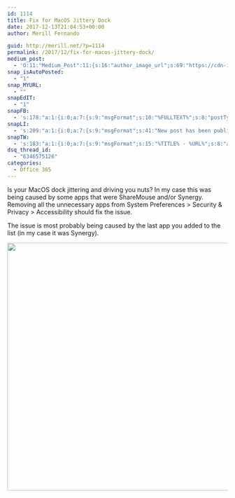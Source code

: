 ```yaml
---
id: 1114
title: Fix for MacOS Jittery Dock
date: 2017-12-13T21:04:53+00:00
author: Merill Fernando

guid: http://merill.net/?p=1114
permalink: /2017/12/fix-for-macos-jittery-dock/
medium_post:
  - 'O:11:"Medium_Post":11:{s:16:"author_image_url";s:69:"https://cdn-images-1.medium.com/fit/c/200/200/0*nOSMyIhdQJ9325FH.jpeg";s:10:"author_url";s:26:"https://medium.com/@merill";s:11:"byline_name";N;s:12:"byline_email";N;s:10:"cross_link";s:2:"no";s:2:"id";s:12:"5d41520043be";s:21:"follower_notification";s:3:"yes";s:7:"license";s:19:"all-rights-reserved";s:14:"publication_id";s:12:"99858869fb3c";s:6:"status";s:6:"public";s:3:"url";s:66:"https://medium.com/@merill/fix-for-macos-jittery-dock-5d41520043be";}'
snap_isAutoPosted:
  - "1"
snap_MYURL:
  - ""
snapEdIT:
  - "1"
snapFB:
  - 's:178:"a:1:{i:0;a:7:{s:9:"msgFormat";s:10:"%FULLTEXT%";s:8:"postType";s:1:"T";s:9:"isAutoImg";s:1:"A";s:8:"imgToUse";s:0:"";s:9:"isAutoURL";s:1:"A";s:8:"urlToUse";s:0:"";s:2:"do";i:0;}}";'
snapLI:
  - 's:209:"a:1:{i:0;a:7:{s:9:"msgFormat";s:41:"New post has been published on %SITENAME%";s:8:"postType";s:1:"A";s:9:"isAutoImg";s:1:"A";s:8:"imgToUse";s:0:"";s:9:"isAutoURL";s:1:"A";s:8:"urlToUse";s:0:"";s:2:"do";i:0;}}";'
snapTW:
  - 's:183:"a:1:{i:0;a:7:{s:9:"msgFormat";s:15:"%TITLE% - %URL%";s:8:"attchImg";s:1:"1";s:9:"isAutoImg";s:1:"A";s:8:"imgToUse";s:0:"";s:9:"isAutoURL";s:1:"A";s:8:"urlToUse";s:0:"";s:2:"do";i:0;}}";'
dsq_thread_id:
  - "6346575126"
categories:
  - Office 365
---
```

Is your MacOS dock jittering and driving you nuts? In my case this was being caused by some apps that were ShareMouse and/or Synergy. Removing all the unnecessary apps from System Preferences &gt; Security &amp; Privacy &gt; Accessibility should fix the issue.

The issue is most probably being caused by the last app you added to the list (in my case it was Synergy).

<img class="alignnone wp-image-1117 size-large" src="https://merill.net/wp-content/uploads/2017/12/Jittery-1024x878.jpg" alt="" width="660" height="566" />